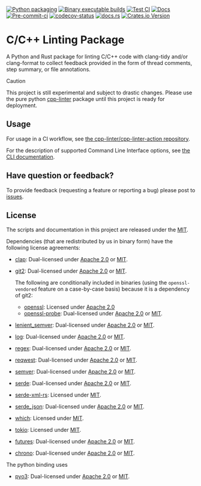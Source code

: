 <!-- markdownlint-disable MD041 -->
[![Python packaging][py-build-badge]][py-build-ci]
[![Binary executable builds][bin-build-badge]][bin-build-ci]
[![Test CI][test-ci-badge]][test-ci]
[![Docs][docs-ci-badge]][docs-site]
[![Pre-commit-ci][pre-commit-badge]][pre-commit-ci]
[![codecov-status][codecov-badge]][codecov-project]
[![docs.rs][docs-rs-badge]][docs-rs]
[![Crates.io Version][crates-io-badge]][crates-io-pkg]

[py-build-ci]: https://github.com/cpp-linter/cpp_linter_rs/actions/workflows/python-packaging.yml
[py-build-badge]: https://github.com/cpp-linter/cpp_linter_rs/actions/workflows/python-packaging.yml/badge.svg
[bin-build-badge]: https://github.com/cpp-linter/cpp_linter_rs/actions/workflows/binary-builds.yml/badge.svg
[bin-build-ci]: https://github.com/cpp-linter/cpp_linter_rs/actions/workflows/binary-builds.yml
[test-ci-badge]: https://github.com/cpp-linter/cpp_linter_rs/actions/workflows/run-dev-tests.yml/badge.svg
[test-ci]: https://github.com/cpp-linter/cpp_linter_rs/actions/workflows/run-dev-tests.yml
[docs-ci-badge]: https://github.com/cpp-linter/cpp_linter_rs/actions/workflows/build-docs.yml/badge.svg
[docs-site]: https://cpp-linter.github.io/cpp_linter_rs
[pre-commit-badge]: https://github.com/cpp-linter/cpp_linter_rs/actions/workflows/pre-commit-hooks.yml/badge.svg
[pre-commit-ci]: https://github.com/cpp-linter/cpp_linter_rs/actions/workflows/pre-commit-hooks.yml
[codecov-badge]: https://codecov.io/gh/cpp-linter/cpp_linter_rs/graph/badge.svg?token=7ibzERx2AD
[codecov-project]: https://codecov.io/gh/cpp-linter/cpp_linter_rs
[docs-rs-badge]: https://img.shields.io/docsrs/cpp-linter?label=docs.rs
[docs-rs]: https://docs.rs/cpp-linter
[crates-io-badge]: https://img.shields.io/crates/v/cpp-linter
[crates-io-pkg]: https://crates.io/crates/cpp-linter

# C/C++ Linting Package

A Python and Rust package for linting C/C++ code with clang-tidy and/or clang-format to collect feedback provided in the form of thread comments, step summary, or file annotations.

> [!CAUTION]
> This project is still experimental and subject to drastic changes.
> Please use the pure python [cpp-linter](https://github.com/cpp-linter/cpp-linter)
> package until this project is ready for deployment.

## Usage

For usage in a CI workflow, see
[the cpp-linter/cpp-linter-action repository](https://github.com/cpp-linter/cpp-linter-action).

For the description of supported Command Line Interface options, see
[the CLI documentation](https://cpp-linter.github.io/cpp_linter_rs/cli.html).

## Have question or feedback?

To provide feedback (requesting a feature or reporting a bug) please post to
[issues](https://github.com/cpp-linter/cpp_linter_rs/issues).

## License

The scripts and documentation in this project are released under the [MIT][MIT].

Dependencies (that are redistributed by us in binary form) have the following
license agreements:

- [clap](https://crates.io/crates/clap):
  Dual-licensed under [Apache 2.0][Apache2] or [MIT][MIT].
- [git2](https://crates.io/crates/git2):
  Dual-licensed under [Apache 2.0][Apache2] or [MIT][MIT].

  The following are conditionally included in binaries (using the `openssl-vendored` feature on a
  case-by-case basis) because it is a dependency of git2:

  - [openssl](https://crates.io/crates/openssl): Licensed under [Apache 2.0][Apache2]
  - [openssl-probe](https://crates.io/crates/openssl-probe):
    Dual-licensed under [Apache 2.0][Apache2] or [MIT][MIT].

- [lenient_semver](https://crates.io/crates/lenient_semver):
  Dual-licensed under [Apache 2.0][Apache2] or [MIT][MIT].
- [log](https://crates.io/crates/log):
  Dual-licensed under [Apache 2.0][Apache2] or [MIT][MIT].
- [regex](https://crates.io/crates/regex):
  Dual-licensed under [Apache 2.0][Apache2] or [MIT][MIT].
- [reqwest](https://crates.io/crates/reqwest):
  Dual-licensed under [Apache 2.0][Apache2] or [MIT][MIT].
- [semver](https://crates.io/crates/semver):
  Dual-licensed under [Apache 2.0][Apache2] or [MIT][MIT].
- [serde](https://crates.io/crates/serde):
  Dual-licensed under [Apache 2.0][Apache2] or [MIT][MIT].
- [serde-xml-rs](https://crates.io/crates/serde-xml-rs): Licensed under [MIT][MIT].
- [serde_json](https://crates.io/crates/serde_json):
  Dual-licensed under [Apache 2.0][Apache2] or [MIT][MIT].
- [which](https://crates.io/crates/which): Licensed under [MIT][MIT].
- [tokio](https://crates.io/crates/tokio): Licensed under [MIT][MIT].
- [futures](https://crates.io/crates/futures):
  Dual-licensed under [Apache 2.0][Apache2] or [MIT][MIT].
- [chrono](https://crates.io/crates/chrono):
  Dual-licensed under [Apache 2.0][Apache2] or [MIT][MIT].

The python binding uses

- [pyo3](https://crates.io/crates/pyo3):
  Dual-licensed under [Apache 2.0][Apache2] or [MIT][MIT].

[MIT]: https://choosealicense.com/licenses/mit
[Apache2]: https://choosealicense.com/licenses/apache-2.0/
